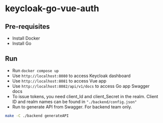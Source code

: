 # keycloak-go-vue-auth

## Pre-requisites
- Install Docker
- Install Go


## Run 
- Run `docker compose up`
- Use `http://localhost:8080` to access Keycloak dashboard
- Use `http://localhost:8081` to access Vue app
- Use `http://localhost:8082/api/v1/docs` to access Go app Swagger docs
- To issue tokens, you need client_Id and client_Secret in the realm. Client ID and realm names can be found in `"./backend/config.json"`
- Run to generate API from Swagger. For backend team only.
```bash
make -C ./backend generateAPI 
``` 
